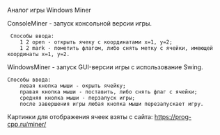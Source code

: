 Аналог игры Windows Miner

ConsoleMiner - запуск консольной версии игры.

     Способы ввода:
        1 2 open - открыть ячеку с координатами х=1, у=2;
        1 2 mark - пометить флагом, либо снять метку с ячейки, имеющей координаты х=1, у=2.
        
WindowsMiner - запуск GUI-версии игры с использование Swing.

    Способы ввода:
        левая кнопка мыши - окрыть ячейку;
        правая кнопка мыши - поставить, либо снять флаг с ячейки;
        средняя кнопка мыши - перзапуск игры;
        после завершения игры любая кнопка мыши перезапускает игру.
      
Картинки для отображения ячеек взяты с сайта:
    https://prog-cpp.ru/miner/
